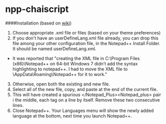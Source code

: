 # npp-chaiscript


####Installation (based on [wiki](http://docs.notepad-plus-plus.org/index.php/User_Defined_Language_Files))
1. Choose appropriate .xml file or files (based on your theme preferences)
2. If you don't have an userDefineLang.xml file already, you can drop this file among your other configuration file, in the Notepad++ Install Folder. It should be named userDefineLang.xml.
  * It was reported that "creating the XML file in C:\Program Files (x86)\Notepad++ on 64-bit Windows 7 didn’t add the syntax highlighting to notepad++. I had to move the XML file to <user>\AppData\Roaming\Notepad++ for it to work."
3. Otherwise, open both the existing and new file.
  1. Select all of the new file, copy, and paste at the end of the current file.
  2. This will have created a spurious </Notepad_Plus><Notepad_plus> pair i the middle, each tag on a line by itself. Remove these two consecutive lines.
  3. Close Notepad++.
Your Languages menu will show the newly added language at the bottom, next time you launch Notepad++.
